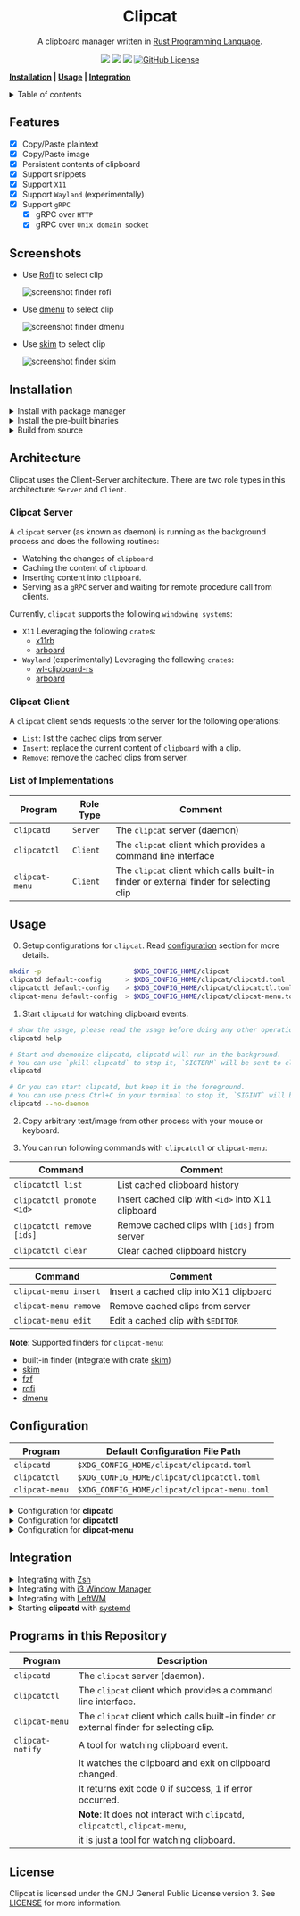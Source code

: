 <h1 align="center">Clipcat</h1>

<p align="center">
    A clipboard manager written in
    <a href="https://www.rust-lang.org/" target="_blank">Rust Programming Language</a>.
</p>

<p align="center">
    <a href="https://github.com/xrelkd/clipcat/releases"><img src="https://img.shields.io/github/v/release/xrelkd/clipcat.svg"></a>
    <a href="https://github.com/xrelkd/clipcat/actions?query=workflow%3ARust"><img src="https://github.com/xrelkd/clipcat/workflows/Rust/badge.svg"></a>
    <a href="https://github.com/xrelkd/clipcat/actions?query=workflow%3ARelease"><img src="https://github.com/xrelkd/clipcat/workflows/Release/badge.svg"></a>
    <a href="https://github.com/xrelkd/clipcat/blob/master/LICENSE"><img alt="GitHub License" src="https://img.shields.io/github/license/xrelkd/clipcat"></a>
</p>

**[Installation](#installation) | [Usage](#usage) | [Integration](#integration)**

<details>
<summary>Table of contents</summary>

- [Features](#features)
- [Installation](#installation)
- [Architecture](#architecture)
- [Usage](#usage)
- [Configuration](#configuration)
- [Integration](#integration)
- [Programs in this Repository](#programs-in-this-repository)
- [License](#license)

</details>

## Features

- [x] Copy/Paste plaintext
- [x] Copy/Paste image
- [x] Persistent contents of clipboard
- [x] Support snippets
- [x] Support `X11`
- [x] Support `Wayland` (experimentally)
- [x] Support `gRPC`
  - [x] gRPC over `HTTP`
  - [x] gRPC over `Unix domain socket`

## Screenshots

- Use [Rofi](https://github.com/davatorium/rofi) to select clip

  ![screenshot finder rofi](docs/_static/screenshot-finder-rofi.png)

- Use [dmenu](https://tools.suckless.org/dmenu/) to select clip

  ![screenshot finder dmenu](docs/_static/screenshot-finder-dmenu.png)

- Use [skim](https://github.com/lotabout/skim) to select clip

  ![screenshot finder skim](docs/_static/screenshot-finder-skim.png)

## Installation

<details>
    <summary>Install with package manager</summary>

| Linux Distribution                  | Package Manager                     | Package                                                                                            | Command                                                                                  |
| ----------------------------------- | ----------------------------------- | -------------------------------------------------------------------------------------------------- | ---------------------------------------------------------------------------------------- |
| Various                             | [Nix](https://github.com/NixOS/nix) | [clipcat](https://github.com/NixOS/nixpkgs/blob/master/pkgs/applications/misc/clipcat/default.nix) | `nix profile install 'github:xrelkd/clipcat/main'` or <br> `nix-env -iA nixpkgs.clipcat` |
| [NixOS](https://nixos.org)          | [Nix](https://github.com/NixOS/nix) | [clipcat](https://github.com/NixOS/nixpkgs/blob/master/pkgs/applications/misc/clipcat/default.nix) | `nix profile install 'github:xrelkd/clipcat/main'` or <br> `nix-env -iA nixos.clipcat`   |
| [Arch Linux](https://archlinux.org) | [Yay](https://github.com/Jguer/yay) | [clipcat](https://aur.archlinux.org/packages/clipcat/)                                             | `yay -S clipcat`                                                                         |

</details>

<details>
    <summary>Install the pre-built binaries</summary>

Pre-built binaries for Linux can be found on [the releases page](https://github.com/xrelkd/clipcat/releases/), the latest release is available [here](https://github.com/xrelkd/clipcat/releases/latest).

For example, to install `clipcat` to `~/bin`:

```bash
# create ~/bin
mkdir -p ~/bin

# change directory to ~/bin
cd ~/bin

# download and extract clipcat to ~/bin/
# NOTE: replace the version with the version you want to install
export CLIPCAT_VERSION=v0.13.0

# NOTE: the architecture of your machine,
# available values are `x86_64-unknown-linux-musl`, `armv7-unknown-linux-musleabihf`, `aarch64-unknown-linux-musl`
export ARCH=x86_64-unknown-linux-musl
curl -s -L "https://github.com/xrelkd/clipcat/releases/download/${CLIPCAT_VERSION}/clipcat-${CLIPCAT_VERSION}-${ARCH}.tar.gz" | tar xzf -

# add `~/bin` to the paths that your shell searches for executables
# this line should be added to your shells initialization file,
# e.g. `~/.bashrc` or `~/.zshrc`
export PATH="$PATH:$HOME/bin"

# show version info
clipcatd     version
clipcatctl   version
clipcat-menu version
```

</details>

<details>
  <summary>Build from source</summary>

`clipcat` requires the following tools and packages to build:

- `rustc`
- `cargo`
- `protobuf-compiler`

With the above tools and packages already installed, you can simply run:

```bash
git clone --branch=main https://github.com/xrelkd/clipcat.git
cd clipcat

cargo install --path clipcatd
cargo install --path clipcatctl
cargo install --path clipcat-menu
```

</details>

## Architecture

Clipcat uses the Client-Server architecture. There are two role types in this architecture: `Server` and `Client`.

### Clipcat Server

A `clipcat` server (as known as daemon) is running as the background process and does the following routines:

- Watching the changes of `clipboard`.
- Caching the content of `clipboard`.
- Inserting content into `clipboard`.
- Serving as a `gRPC` server and waiting for remote procedure call from clients.

Currently, `clipcat` supports the following `windowing system`s:

- `X11`
  Leveraging the following `crate`s:
  - [x11rb](https://github.com/psychon/x11rb)
  - [arboard](https://github.com/1Password/arboard)
- `Wayland` (experimentally)
  Leveraging the following `crate`s:
  - [wl-clipboard-rs](https://github.com/YaLTeR/wl-clipboard-rs)
  - [arboard](https://github.com/1Password/arboard)

### Clipcat Client

A `clipcat` client sends requests to the server for the following operations:

- `List`: list the cached clips from server.
- `Insert`: replace the current content of `clipboard` with a clip.
- `Remove`: remove the cached clips from server.

### List of Implementations

| Program        | Role Type | Comment                                                                                |
| -------------- | --------- | -------------------------------------------------------------------------------------- |
| `clipcatd`     | `Server`  | The `clipcat` server (daemon)                                                          |
| `clipcatctl`   | `Client`  | The `clipcat` client which provides a command line interface                           |
| `clipcat-menu` | `Client`  | The `clipcat` client which calls built-in finder or external finder for selecting clip |

## Usage

0. Setup configurations for `clipcat`. Read [configuration](#configuration) section for more details.

```bash
mkdir -p                       $XDG_CONFIG_HOME/clipcat
clipcatd default-config      > $XDG_CONFIG_HOME/clipcat/clipcatd.toml
clipcatctl default-config    > $XDG_CONFIG_HOME/clipcat/clipcatctl.toml
clipcat-menu default-config  > $XDG_CONFIG_HOME/clipcat/clipcat-menu.toml
```

1. Start `clipcatd` for watching clipboard events.

```bash
# show the usage, please read the usage before doing any other operations
clipcatd help

# Start and daemonize clipcatd, clipcatd will run in the background.
# You can use `pkill clipcatd` to stop it, `SIGTERM` will be sent to clipcatd.
clipcatd

# Or you can start clipcatd, but keep it in the foreground.
# You can use press Ctrl+C in your terminal to stop it, `SIGINT` will be sent to clipcatd.
clipcatd --no-daemon
```

2. Copy arbitrary text/image from other process with your mouse or keyboard.

3. You can run following commands with `clipcatctl` or `clipcat-menu`:

| Command                   | Comment                                           |
| ------------------------- | ------------------------------------------------- |
| `clipcatctl list`         | List cached clipboard history                     |
| `clipcatctl promote <id>` | Insert cached clip with `<id>` into X11 clipboard |
| `clipcatctl remove [ids]` | Remove cached clips with `[ids]` from server      |
| `clipcatctl clear`        | Clear cached clipboard history                    |

| Command               | Comment                                 |
| --------------------- | --------------------------------------- |
| `clipcat-menu insert` | Insert a cached clip into X11 clipboard |
| `clipcat-menu remove` | Remove cached clips from server         |
| `clipcat-menu edit`   | Edit a cached clip with `$EDITOR`       |

**Note**: Supported finders for `clipcat-menu`:

- built-in finder (integrate with crate [skim](https://github.com/lotabout/skim))
- [skim](https://github.com/lotabout/skim)
- [fzf](https://github.com/junegunn/fzf)
- [rofi](https://github.com/davatorium/rofi)
- [dmenu](https://tools.suckless.org/dmenu/)

## Configuration

| Program        | Default Configuration File Path              |
| -------------- | -------------------------------------------- |
| `clipcatd`     | `$XDG_CONFIG_HOME/clipcat/clipcatd.toml`     |
| `clipcatctl`   | `$XDG_CONFIG_HOME/clipcat/clipcatctl.toml`   |
| `clipcat-menu` | `$XDG_CONFIG_HOME/clipcat/clipcat-menu.toml` |

<details>
    <summary>Configuration for <b>clipcatd</b></summary>

```toml
# run as a traditional UNIX daemon
daemonize = true
# maximum number of clip history
max_history = 50
# file path of clip history,
# if you omit this value, clipcatd will persist history in `$XDG_CACHE_HOME/clipcat/clipcatd-history`
history_file_path = "/home/<username>/.cache/clipcat/clipcatd-history"
# file path of PID file,
# if you omit this value, clipcatd will place the PID file on `$XDG_RUNTIME_DIR/clipcatd.pid`
pid_file = "/run/user/<user-id>/clipcatd.pid"

[log]
# emit log message to a log file.
# if you omit this value, clipcatd will disable emitting to a log file
file_path = "/path/to/log/file"
# emit log message to journald
emit_journald = true
# emit log message to stdout
emit_stdout = false
# emit log message to stderr
emit_stderr = false
# log level
level = "INFO"

[watcher]
# load current clipboard content at startup
load_current = true
# enable watching X11/Wayland clipboard selection
enable_clipboard = true
# enable watching X11/Wayland primary selection
enable_primary = true
# ignore clips which match with one of the X11 `TARGETS`
sensitive_x11_atoms = ["x-kde-passwordManagerHint"]
# ignore text clips which match with one of the regular expressions
# the regular expression engine is powered by https://github.com/rust-lang/regex
denied_text_regex_patterns = []
# ignore text clips with a length <= `filter_text_min_length`, in characters (Unicode scalar value), not in byte
filter_text_min_length = 1
# ignore text clips with a length > `filter_text_max_length`, in characters (Unicode scalar value), not in byte
filter_text_max_length = 20000000
# enable capturing image or not
capture_image = true
# ignore image clips with a size > `filter_image_max_size`, in byte
filter_image_max_size = 5242880

[grpc]
# enable gRPC over http
enable_http = true
# enable gRPC over unix domain socket
enable_local_socket = true
# host address for gRPC
host = "127.0.0.1"
# port number for gRPC
port = 45045
# path of unix domain socket
# if you omit this value, clipcatd will place the socket on `$XDG_RUNTIME_DIR/clipcat/grpc.sock`
local_socket = "/run/user/<user-id>/clipcat/grpc.sock"

[desktop_notification]
# enable desktop notification
enable = true
# path of a icon, the given icon will be displayed on desktop notification,
# if your desktop notification server supports showing a icon
# if not provided, the value `accessories-clipboard` will be applied
icon = "/path/to/the/icon"
# timeout duration in milliseconds
# this sets the time from the time the notification is displayed until it is
# closed again by the notification server
timeout_ms = 2000
# define the length of a long plaintext,
# if the length of a plaintext is >= `long_plaintext_length`,
# desktop notification will be emitted
# if this value is 0, no desktop desktop notification will be emitted when fetched plaintext
long_plaintext_length = 2000

# snippets, only UTF-8 text is supported.
[[snippets]]
# name of snippet
name = "os-release"

# file path to the snippet, if both `content` and `file_path` are provided, `file_path` is preferred
file_path = "/etc/os-release"

[[snippets]]
# name of snippet
name = "cxx-io-speed-up"

# content of the snippet, if both `content` and `file_path` are provided, `file_path` is preferred
content = '''
int io_speed_up = [] {
    std::ios::sync_with_stdio(false);
    std::cin.tie(nullptr);
    std::cout.tie(nullptr);
    return 0;
}();
'''

[[snippets]]
name = "rust-sieve-primes"
content = '''
fn sieve_primes(n: usize) -> Vec<usize> {
    if n < 2 {
        return Vec::new();
    }
    let root_n = f64::from(n as i32).sqrt().floor() as usize;
    let mut is_prime = vec![true; n + 1];
    for i in 2..=root_n {
        if !is_prime[i] {
            continue;
        }
        for j in ((i << 1)..=n).step_by(i) {
            is_prime[j] = false;
        }
    }
    is_prime
        .into_iter()
        .enumerate()
        .skip(2)
        .filter_map(|(i, x)| if x { Some(i) } else { None })
        .collect()
}
'''
```

</details>

<details>
    <summary>Configuration for <b>clipcatctl</b></summary>

```toml
# server endpoint
# clipcatctl connects to server via unix domain socket if `server_endpoint` is a file path like:
# "/run/user/<user-id>/clipcat/grpc.sock".
# clipcatctl connects to server via http if `server_endpoint` is a URL like: "http://127.0.0.1:45045"
server_endpoint = "/run/user/<user-id>/clipcat/grpc.sock"

[log]
# emit log message to a log file. Delete this line to disable emitting to a log file
file_path = "/path/to/log/file"
# emit log message to journald
emit_journald = true
# emit log message to stdout
emit_stdout = false
# emit log message to stderr
emit_stderr = false
# log level
level = "INFO"
```

</details>

<details>
    <summary>Configuration for <b>clipcat-menu</b></summary>

```toml
# server endpoint
# clipcat-menu connects to server via unix domain socket if `server_endpoint` is a file path like:
# "/run/user/<user-id>/clipcat/grpc.sock".
# clipcat-menu connects to server via http if `server_endpoint` is a URL like: "http://127.0.0.1:45045"
server_endpoint = "/run/user/<user-id>/clipcat/grpc.sock"

# the default finder to invoke when no "--finder=<finder>" option provided
finder = "rofi"

[log]
# emit log message to a log file. Delete this line to disable emitting to a log file
file_path = "/path/to/log/file"
# emit log message to journald
emit_journald = true
# emit log message to stdout
emit_stdout = false
# emit log message to stderr
emit_stderr = false
# log level
level = "INFO"

# options for "rofi"
[rofi]
# length of line
line_length = 100
# length of menu
menu_length = 30
# prompt of menu
menu_prompt = "Clipcat"
# extra arguments to pass to `rofi`
extra_arguments = ["-mesg", "Please select a clip"]

# options for "dmenu"
[dmenu]
# length of line
line_length = 100
# length of menu
menu_length = 30
# prompt of menu
menu_prompt = "Clipcat"
# extra arguments to pass to `dmenu`
extra_arguments = [
  "-fn",
  "SauceCodePro Nerd Font Mono-12",
  "-nb",
  "#282828",
  "-nf",
  "#ebdbb2",
  "-sb",
  "#d3869b",
  "-sf",
  "#282828",
]

# customize your finder
[custom_finder]
# external program name
program = "fzf"
# arguments for calling external program
args = []
```

</details>

## Integration

<details>
    <summary>Integrating with <a href="https://www.zsh.org/" target="_blank">Zsh</a></summary>

For a `zsh` user, it will be useful to integrate `clipcat` with `zsh`.

Add the following command in your `zsh` configuration file (`~/.zshrc`):

```bash
if type clipcat-menu >/dev/null 2>&1; then
    alias clipedit=' clipcat-menu --finder=builtin edit'
    alias clipdel=' clipcat-menu --finder=builtin remove'

    bindkey -s '^\' "^Q clipcat-menu --finder=builtin insert ^J"
    bindkey -s '^]' "^Q clipcat-menu --finder=builtin remove ^J"
fi
```

</details>

<details>
    <summary>Integrating with <a href="https://i3wm.org/" target="_blank">i3 Window Manager</a></summary>

For a `i3` window manager user, it will be useful to integrate `clipcat` with `i3`.

Add the following options in your `i3` configuration file (`$XDG_CONFIG_HOME/i3/config`):

```
exec_always --no-startup-id clipcatd                # start clipcatd at startup

set $launcher-clipboard-insert clipcat-menu insert
set $launcher-clipboard-remove clipcat-menu remove

bindsym $mod+p exec $launcher-clipboard-insert
bindsym $mod+o exec $launcher-clipboard-remove
```

**Note**: You can use `rofi` or `dmenu` as the default finder.

</details>

<details>
    <summary>Integrating with <a href="http://leftwm.org/" target="_blank">LeftWM</a></summary>

For a `leftwm` user, it will be useful to integrate `clipcat` with `leftwm`.

Add the following keybindings in your `leftwm` configuration file (`$XDG_CONFIG_HOME/leftwm/config.ron`):

```ron
(
    /* other configurations */
    keybind: [
        /* select clip from clipboard */
        (command: Execute, value: "clipcat-menu insert", modifier: ["modkey"], key: "p"),
        (command: Execute, value: "clipcat-menu remove", modifier: ["modkey"], key: "o"),
        /* other configurations */
    ],
    /* other configurations */
)
```

**Note**: You can use `rofi` or `dmenu` as the default finder.

Add the following command in your `$XDG_CONFIG_HOME/leftwm/themes/current/up`:

```bash
# other configurations

# start clipcatd
clipcatd

# other configurations
```

Add the following command in your `$XDG_CONFIG_HOME/leftwm/themes/current/down`:

```bash
# other configurations

# terminate clipcatd
pkill clipcatd

# other configurations
```

</details>

<details>
    <summary>Starting <b>clipcatd</b> with <a href="https://systemd.io/" target="_blank">systemd</a></summary>

Put the following snippet in `$XDG_CONFIG_HOME/systemd/user/clipcat.service`:

```
[Unit]
Description=Clipcat Daemon
PartOf=graphical-session.target

[Install]
WantedBy=graphical-session.target

[Service]
# NOTE: We assume that your `clipcatd` is placed at `/usr/bin/clipcatd`.
ExecStart=/usr/bin/clipcatd --no-daemon --replace
Restart=on-failure
Type=simple
```

Enable and start `clipcat` with the following commands:

```bash
systemctl --user daemon-reload
systemctl --user enable clipcat.service
systemctl --user start clipcat.service
systemctl --user status clipcat.service
```

</details>

## Programs in this Repository

| Program          | Description                                                                             |
| ---------------- | --------------------------------------------------------------------------------------- |
| `clipcatd`       | The `clipcat` server (daemon).                                                          |
| `clipcatctl`     | The `clipcat` client which provides a command line interface.                           |
| `clipcat-menu`   | The `clipcat` client which calls built-in finder or external finder for selecting clip. |
| `clipcat-notify` | A tool for watching clipboard event. <br>                                               |
|                  | It watches the clipboard and exit on clipboard changed. <br>                            |
|                  | It returns exit code 0 if success, 1 if error occurred. <br>                            |
|                  | **Note**: It does not interact with `clipcatd`, `clipcatctl`, `clipcat-menu`, <br>      |
|                  | it is just a tool for watching clipboard.                                               |

## License

Clipcat is licensed under the GNU General Public License version 3. See [LICENSE](./LICENSE) for more information.
